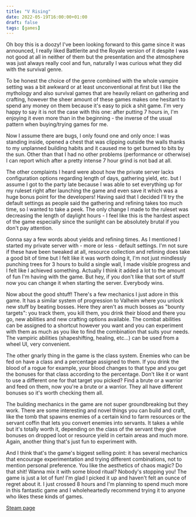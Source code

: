 ```yaml
---
title: "V Rising"
date: 2022-05-19T16:00:00+01:00
draft: false
tags: [games]
---
```


Oh boy this is a doozy! I've been looking forward to this game since it was announced, I really liked Battlerite and the Royale version of it despite I was not good at all in neither of them but the presentation and the atmosphere was just always really cool and fun, naturally I was curious what they did with the survival genre.

To be honest the choice of the genre combined with the whole vampire setting was a bit awkward or at least unconventional at first but I like the mythology and also survival games that are heavily reliant on gathering and crafting, however the sheer amount of these games makes one hesitant to spend any money on them because it's easy to pick a shit game. I'm very happy to say it is not the case with this one: after putting 7 hours in, I'm enjoying it even more than in the beginning - the inverse of the usual pattern when buying/trying games for me.

Now I assume there are bugs, I only found one and only once: I was standing inside, opened a chest that was clipping outside the walls thanks to my unplanned building habits and it caused me to get burned to bits by the sun. Other than that I had no other problems (performance or otherwise) I can report which after a pretty intense 7 hour grind is not bad at all.

The other complaints I heard were about how the private server lacks configuration options regarding length of days, gathering yield, etc. but I assume I got to the party late because I was able to set everything up for my ruleset right after launching the game and even save it which was a huge bonus point for the developers! Having said that I decided I'll try the default settings as people said the gathering and refining takes too much time, so I wanted to take a peek. The only change I made to the ruleset was decreasing the length of daylight hours - I feel like this is the hardest aspect of the game especially since the sunlight can be absolutely brutal if you don't pay attention.

Gonna say a few words about yields and refining times. As I mentioned I started my private server with - more or less - default settings. I'm not sure if these have been tweaked at all, resource collection and refining does take a good bit of time but I felt like it was worth doing it, I'm not just mindlessly punching trees for 3 hours to build a single wall, I made visible progress and I felt like I achieved something. Actually I think it added a lot to the amount of fun I'm having with the game. But hey, if you don't like that sort of stuff now you can change it when starting the server. Everybody wins.

Now about the good shtuff! There's a few mechanics I just adore in this game. It has a similar system of progression to Valheim where you unlock new stuff by beating bosses. Here they aren't as much bosses as "bounty targets": you track them, you kill them, you drink their blood and there you go, new abilities and new crafting options available. The combat abilities can be assigned to a shortcut however you want and you can experiment with them as much as you like to find the combination that suits your needs. The vampiric abilities (shapeshifting, healing, etc...) can be used from a wheel UI, very convenient.

The other gnarly thing in the game is the class system. Enemies who can be fed on have a class and a percentage assigned to them. If you drink the blood of a rogue for example, your blood changes to that type and you get the bonuses for that class according to the percentage. Don't like it or want to use a different one for that target you picked? Find a brute or a warrior and feed on them, now you're a brute or a warrior. They all have different bonuses so it's worth checking them all.

The building mechanics in the game are not super groundbreaking but they work. There are some interesting and novel things you can build and craft, like the tomb that spawns enemies of a certain kind to farm resources or the servant coffin that lets you convert enemies into servants. It takes a while but it's totally worth it, depending on the class of the servant they give bonuses on dropped loot or resource yield in certain areas and much more. Again, another thing that's just fun to experiment with.

And I think that's the game's biggest selling point: it has several mechanics that encourage experimentation and trying different combinations, not to mention personal preference. You like the aesthetics of chaos magic? Do that shit! Wanna mix it with some blood ritual? Nobody's stopping you! The game is just a lot of fun! I'm glad I picked it up and haven't felt an ounce of regret about it. I just crossed 8 hours and I'm planning to spend much more in this fantastic game and I wholeheartedly recommend trying it to anyone who likes these kinds of games.

[Steam page](https://store.steampowered.com/app/1604030/V_Rising/)